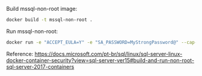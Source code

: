 Build mssql-non-root image: 
```sh
docker build -t mssql-non-root .
```` 

Run mssql-non-root:
```sh
docker run -e "ACCEPT_EULA=Y" -e "SA_PASSWORD=MyStrongPassword@" --cap-add SYS_PTRACE --name sql1 -p 1433:1433 -d mssql-non-root
```

Reference: https://docs.microsoft.com/pt-br/sql/linux/sql-server-linux-docker-container-security?view=sql-server-ver15#build-and-run-non-root-sql-server-2017-containers
